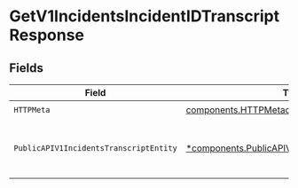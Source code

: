 # GetV1IncidentsIncidentIDTranscriptResponse


## Fields

| Field                                                                                                               | Type                                                                                                                | Required                                                                                                            | Description                                                                                                         |
| ------------------------------------------------------------------------------------------------------------------- | ------------------------------------------------------------------------------------------------------------------- | ------------------------------------------------------------------------------------------------------------------- | ------------------------------------------------------------------------------------------------------------------- |
| `HTTPMeta`                                                                                                          | [components.HTTPMetadata](../../models/components/httpmetadata.md)                                                  | :heavy_check_mark:                                                                                                  | N/A                                                                                                                 |
| `PublicAPIV1IncidentsTranscriptEntity`                                                                              | [*components.PublicAPIV1IncidentsTranscriptEntity](../../models/components/publicapiv1incidentstranscriptentity.md) | :heavy_minus_sign:                                                                                                  | Retrieve the transcript for a specific incident                                                                     |